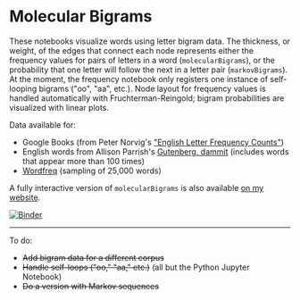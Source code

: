 # Molecular Bigrams
These notebooks visualize words using letter bigram data. The thickness, or weight, of the edges that connect each node represents either the frequency values for pairs of letters in a word (`molecularBigrams`), or the probability that one letter will follow the next in a letter pair (`markovBigrams`). At the moment, the frequency notebook only registers one instance of self-looping bigrams ("oo", "aa", etc.). Node layout for frequency values is handled automatically with Fruchterman-Reingold; bigram probabilities are visualized with linear plots.

Data available for:

* Google Books (from Peter Norvig's ["English Letter Frequency Counts"](https://norvig.com/mayzner.html))
* English words from Allison Parrish's [Gutenberg, dammit](https://github.com/aparrish/gutenberg-dammit) (includes words that appear more than 100 times)
* [Wordfreq](https://github.com/LuminosoInsight/wordfreq) (sampling of 25,000 words)

A fully interactive version of `molecularBigrams` is also available [on my website](https://tylershoemaker.info/misc/bigram_networks/).

[![Binder](https://mybinder.org/badge_logo.svg)](https://mybinder.org/v2/gh/t-shoemaker/molecular-bigrams/62d27fe472cd9024e9698cd183c9d68b937f3ff7)

- - -

To do:
* ~~Add bigram data for a different corpus~~
* ~~Handle self-loops ("oo," "aa," etc.)~~ (all but the Python Jupyter Notebook)
* ~~Do a version with Markov sequences~~
